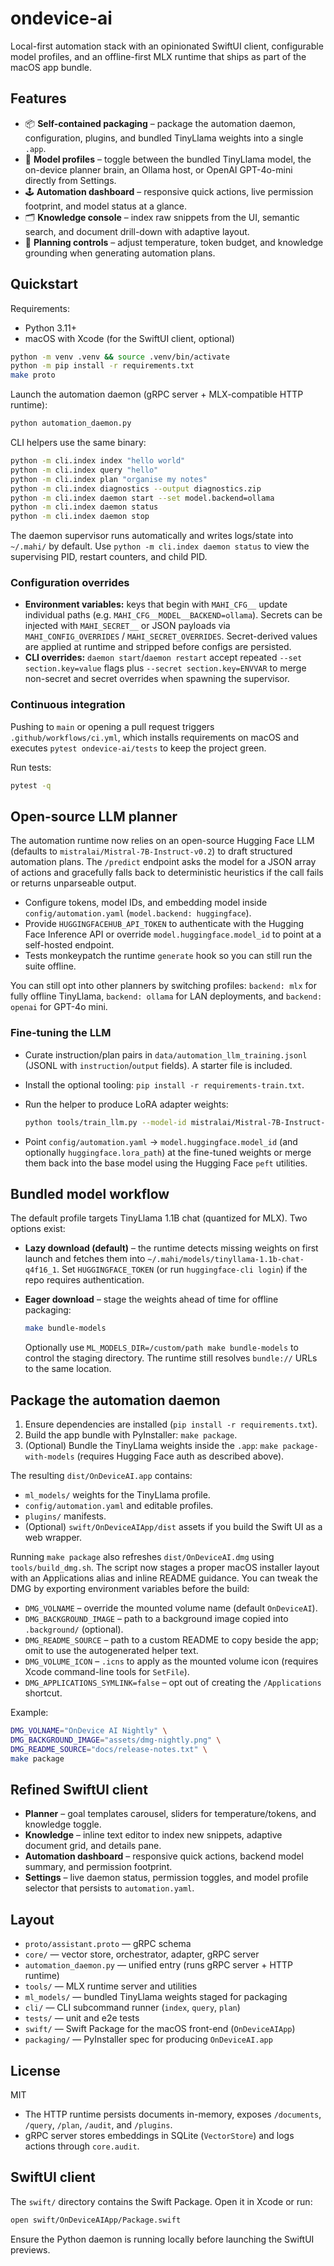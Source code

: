 # ondevice-ai

Local-first automation stack with an opinionated SwiftUI client, configurable model profiles, and an offline-first MLX runtime that ships as part of the macOS app bundle.

## Features

- 📦 **Self-contained packaging** – package the automation daemon, configuration, plugins, and bundled TinyLlama weights into a single `.app`.
- 🧠 **Model profiles** – toggle between the bundled TinyLlama model, the on-device planner brain, an Ollama host, or OpenAI GPT-4o-mini directly from Settings.
- 🕹️ **Automation dashboard** – responsive quick actions, live permission footprint, and model status at a glance.
- 🗂️ **Knowledge console** – index raw snippets from the UI, semantic search, and document drill-down with adaptive layout.
- 🧰 **Planning controls** – adjust temperature, token budget, and knowledge grounding when generating automation plans.

## Quickstart

Requirements:
- Python 3.11+
- macOS with Xcode (for the SwiftUI client, optional)

```bash
python -m venv .venv && source .venv/bin/activate
python -m pip install -r requirements.txt
make proto
```

Launch the automation daemon (gRPC server + MLX-compatible HTTP runtime):

```bash
python automation_daemon.py
```

CLI helpers use the same binary:

```bash
python -m cli.index index "hello world"
python -m cli.index query "hello"
python -m cli.index plan "organise my notes"
python -m cli.index diagnostics --output diagnostics.zip
python -m cli.index daemon start --set model.backend=ollama
python -m cli.index daemon status
python -m cli.index daemon stop
```

The daemon supervisor runs automatically and writes logs/state into `~/.mahi/` by default. Use `python -m cli.index daemon status` to view the supervising PID, restart counters, and child PID.

### Configuration overrides

- **Environment variables:** keys that begin with `MAHI_CFG__` update individual paths (e.g. `MAHI_CFG__MODEL__BACKEND=ollama`). Secrets can be injected with `MAHI_SECRET__` or JSON payloads via `MAHI_CONFIG_OVERRIDES` / `MAHI_SECRET_OVERRIDES`. Secret-derived values are applied at runtime and stripped before configs are persisted.
- **CLI overrides:** `daemon start`/`daemon restart` accept repeated `--set section.key=value` flags plus `--secret section.key=ENVVAR` to merge non-secret and secret overrides when spawning the supervisor.

### Continuous integration

Pushing to `main` or opening a pull request triggers `.github/workflows/ci.yml`, which installs requirements on macOS and executes `pytest ondevice-ai/tests` to keep the project green.

Run tests:

```bash
pytest -q
```

## Open-source LLM planner

The automation runtime now relies on an open-source Hugging Face LLM (defaults to `mistralai/Mistral-7B-Instruct-v0.2`) to draft structured automation plans. The `/predict` endpoint asks the model for a JSON array of actions and gracefully falls back to deterministic heuristics if the call fails or returns unparseable output.

- Configure tokens, model IDs, and embedding model inside `config/automation.yaml` (`model.backend: huggingface`).
- Provide `HUGGINGFACEHUB_API_TOKEN` to authenticate with the Hugging Face Inference API or override `model.huggingface.model_id` to point at a self-hosted endpoint.
- Tests monkeypatch the runtime `generate` hook so you can still run the suite offline.

You can still opt into other planners by switching profiles: `backend: mlx` for fully offline TinyLlama, `backend: ollama` for LAN deployments, and `backend: openai` for GPT-4o mini.

### Fine-tuning the LLM

- Curate instruction/plan pairs in `data/automation_llm_training.jsonl` (JSONL with `instruction`/`output` fields). A starter file is included.
- Install the optional tooling: `pip install -r requirements-train.txt`.
- Run the helper to produce LoRA adapter weights:

	```bash
	python tools/train_llm.py --model-id mistralai/Mistral-7B-Instruct-v0.2 --output-dir artifacts/llm-adapter
	```

- Point `config/automation.yaml` → `model.huggingface.model_id` (and optionally `huggingface.lora_path`) at the fine-tuned weights or merge them back into the base model using the Hugging Face `peft` utilities.

## Bundled model workflow

The default profile targets TinyLlama 1.1B chat (quantized for MLX). Two options exist:

- **Lazy download (default)** – the runtime detects missing weights on first launch and fetches them into `~/.mahi/models/tinyllama-1.1b-chat-q4f16_1`. Set `HUGGINGFACE_TOKEN` (or run `huggingface-cli login`) if the repo requires authentication.
- **Eager download** – stage the weights ahead of time for offline packaging:

	```bash
	make bundle-models
	```

	Optionally use `ML_MODELS_DIR=/custom/path make bundle-models` to control the staging directory. The runtime still resolves `bundle://` URLs to the same location.

## Package the automation daemon

1. Ensure dependencies are installed (`pip install -r requirements.txt`).
2. Build the app bundle with PyInstaller: `make package`.
3. (Optional) Bundle the TinyLlama weights inside the `.app`: `make package-with-models` (requires Hugging Face auth as described above).

The resulting `dist/OnDeviceAI.app` contains:

- `ml_models/` weights for the TinyLlama profile.
- `config/automation.yaml` and editable profiles.
- `plugins/` manifests.
- (Optional) `swift/OnDeviceAIApp/dist` assets if you build the Swift UI as a web wrapper.

Running `make package` also refreshes `dist/OnDeviceAI.dmg` using `tools/build_dmg.sh`. The script now stages a proper macOS installer layout with an Applications alias and inline README guidance. You can tweak the DMG by exporting environment variables before the build:

- `DMG_VOLNAME` – override the mounted volume name (default `OnDeviceAI`).
- `DMG_BACKGROUND_IMAGE` – path to a background image copied into `.background/` (optional).
- `DMG_README_SOURCE` – path to a custom README to copy beside the app; omit to use the autogenerated helper text.
- `DMG_VOLUME_ICON` – `.icns` to apply as the mounted volume icon (requires Xcode command-line tools for `SetFile`).
- `DMG_APPLICATIONS_SYMLINK=false` – opt out of creating the `/Applications` shortcut.

Example:

```bash
DMG_VOLNAME="OnDevice AI Nightly" \
DMG_BACKGROUND_IMAGE="assets/dmg-nightly.png" \
DMG_README_SOURCE="docs/release-notes.txt" \
make package
```

## Refined SwiftUI client

- **Planner** – goal templates carousel, sliders for temperature/tokens, and knowledge toggle.
- **Knowledge** – inline text editor to index new snippets, adaptive document grid, and details pane.
- **Automation dashboard** – responsive quick actions, backend model summary, and permission footprint.
- **Settings** – live daemon status, permission toggles, and model profile selector that persists to `automation.yaml`.

## Layout

- `proto/assistant.proto` — gRPC schema
- `core/` — vector store, orchestrator, adapter, gRPC server
- `automation_daemon.py` — unified entry (runs gRPC server + HTTP runtime)
- `tools/` — MLX runtime server and utilities
- `ml_models/` — bundled TinyLlama weights staged for packaging
- `cli/` — CLI subcommand runner (`index`, `query`, `plan`)
- `tests/` — unit and e2e tests
- `swift/` — Swift Package for the macOS front-end (`OnDeviceAIApp`)
- `packaging/` — PyInstaller spec for producing `OnDeviceAI.app`

## License

MIT

- The HTTP runtime persists documents in-memory, exposes `/documents`, `/query`, `/plan`, `/audit`, and `/plugins`.
- gRPC server stores embeddings in SQLite (`VectorStore`) and logs actions through `core.audit`.

## SwiftUI client

The `swift/` directory contains the Swift Package. Open it in Xcode or run:

```bash
open swift/OnDeviceAIApp/Package.swift
```

Ensure the Python daemon is running locally before launching the SwiftUI previews.
